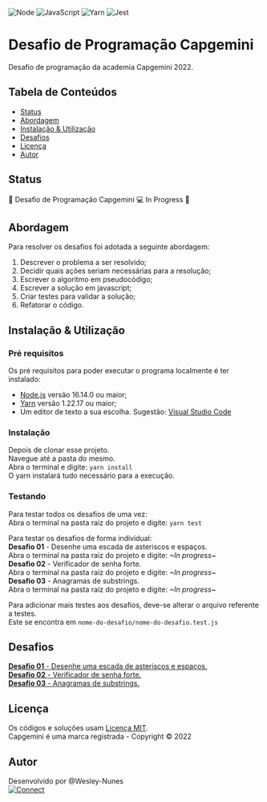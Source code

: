 ![Node](https://img.shields.io/badge/Node-green?style=for-the-badge&logo=node.js&logoColor=black "Node")
![JavaScript](https://img.shields.io/badge/JavaScript-F7DF1E?style=for-the-badge&logo=javascript&logoColor=black "Javascript")
![Yarn](https://img.shields.io/badge/Yarn-white?style=for-the-badge&logo=yarn&logoColor=2188b6 "Yarn")
![Jest](https://img.shields.io/badge/Jest-18DF16?style=for-the-badge&logo=jest&logoColor=black "Jest")

# Desafio de Programação Capgemini

Desafio de programação da academia Capgemini 2022.

## Tabela de Conteúdos

- [Status](#status)
- [Abordagem](#abordagem)
- [Instalação & Utilização](#instalacao-e-utilizacao)
- [Desafios](#desafios)
- [Licença](#licenca)
- [Autor](#autor)

## <a name="status"></a>Status

🚧 Desafio de Programação Capgemini 💻 In Progress 🚧

## <a name="abordagem"></a>Abordagem

Para resolver os desafios foi adotada a seguinte abordagem:

1. Descrever o problema a ser resolvido;
2. Decidir quais ações seriam necessárias para a resolução;
3. Escrever o algoritmo em pseudocódigo;
4. Escrever a solução em javascript;
5. Criar testes para validar a solução;
6. Refatorar o código.

## <a name="instalacao-e-utilizacao"></a>Instalação & Utilização

### Pré requisitos

Os pré requisitos para poder executar o programa localmente é ter instalado:

- [Node.js](https://nodejs.org/en/) versão 16.14.0 ou maior;
- [Yarn](https://classic.yarnpkg.com/lang/en/docs/install/) versão 1.22.17 ou maior;
- Um editor de texto a sua escolha. Sugestão: [Visual Studio Code](https://code.visualstudio.com/)

### Instalação

Depois de clonar esse projeto.  
Navegue até a pasta do mesmo.  
Abra o terminal e digite: `yarn install`  
O yarn instalará tudo necessário para a execução.

### Testando

Para testar todos os desafios de uma vez:  
Abra o terminal na pasta raiz do projeto e digite: `yarn test`

Para testar os desafios de forma individual:  
**Desafio 01** - Desenhe uma escada de asteriscos e espaços.  
Abra o terminal na pasta raiz do projeto e digite: _~In progress~_  
**Desafio 02** - Verificador de senha forte.  
Abra o terminal na pasta raiz do projeto e digite: _~In progress~_  
**Desafio 03** - Anagramas de substrings.  
Abra o terminal na pasta raiz do projeto e digite: _~In progress~_

Para adicionar mais testes aos desafios, deve-se alterar o arquivo referente a testes.  
Este se encontra em `nome-do-desafio/nome-do-desafio.test.js`

## <a name="desafios"></a>Desafios

[**Desafio 01** - Desenhe uma escada de asteriscos e espaços.]()  
[**Desafio 02** - Verificador de senha forte.]()  
[**Desafio 03** - Anagramas de substrings.]()

## <a name="licenca"></a>Licença

Os códigos e soluções usam [Licença MIT](./LICENSE).  
Capgemini é uma marca registrada - Copyright © 2022

## <a name="autor"></a>Autor

Desenvolvido por @Wesley-Nunes  
[![Connect](https://img.shields.io/badge/-Connect-blue?style=flat-square&logo=Linkedin&logoColor=white&link=https://www.linkedin.com/in/dev-wesley-nunes/)](https://www.linkedin.com/in/dev-wesley-nunes/)
